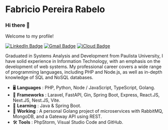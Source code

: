 # Fabricio Pereira Rabelo

### Hi there 👋

Welcome to my profile!

[![LinkedIn Badge](https://img.shields.io/badge/-LinkedIn-blue?style=flat-square&logo=Linkedin&logoColor=white&link=https://www.linkedin.com/in/fabricioprabelo)](http://linkedin.com/in/fabricioprabelo-fullstack-developer)
[![Gmail Badge](https://img.shields.io/badge/-Gmail-red?style=flat-square&logo=Gmail&logoColor=white&link=mailto:fabricioprabelo@icloud.com)](mailto:fabriciojbo@gmail.com)
[![iCloud Badge](https://img.shields.io/badge/-iCloud-333333?style=flat-square&logo=Apple&logoColor=white&link=mailto:fabriciojbo@icloud.com)](mailto:fabriciojbo@icloud.com)

Graduated in Systems Analysis and Development from Paulista University, I have solid experience in Information Technology, with an emphasis on the development of web systems. My professional career covers a wide range of programming languages, including PHP and Node.js, as well as in-depth knowledge of SQL and NoSQL databases.

- 🖥️ **Languages** : PHP, Python, Node / JavaScript, TypeScript, Golang.
- 🚀 **Frameworks** : Laravel, FastAPI, Gin, Spring Boot, Express, React.JS, Next.JS, Nest.JS, Vite.
- 🌱 **Learning** : Java & Spring Boot.
- 🔭 **Working** : A personal Golang project of microservices with RabbitMQ, MongoDB, and a Gateway API using REST.
- 🛠️ **Tools** : PhpStorm, Visual Studio Code and GitHub.

<!--
**fabriciojbo/fabriciojbo** is a ✨ _special_ ✨ repository because its `README.md` (this file) appears on your GitHub profile.

Here are some ideas to get you started:

- 🔭 I’m currently working on ...
- 🌱 I’m currently learning ...
- 👯 I’m looking to collaborate on ...
- 🤔 I’m looking for help with ...
- 💬 Ask me about ...
- 📫 How to reach me: ...
- 😄 Pronouns: ...
- ⚡ Fun fact: ...
-->
